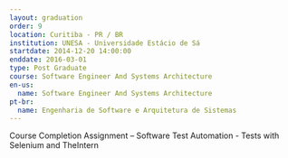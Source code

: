 ```yaml
---
layout: graduation
order: 9
location: Curitiba - PR / BR
institution: UNESA - Universidade Estácio de Sá
startdate: 2014-12-20 14:00:00
enddate: 2016-03-01
type: Post Graduate
course: Software Engineer And Systems Architecture
en-us:
  name: Software Engineer And Systems Architecture
pt-br:
  name: Engenharia de Software e Arquitetura de Sistemas
---
```


Course Completion Assignment – Software Test Automation - Tests with Selenium and TheIntern
